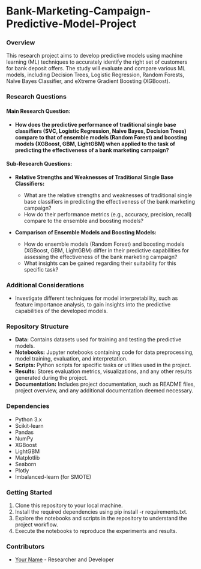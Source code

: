 ﻿# Bank-Marketing-Campaign-Predictive-Model-Project

### Overview
This research project aims to develop predictive models using machine learning (ML) techniques to accurately identify the right set of customers for bank deposit offers. The study will evaluate and compare various ML models, including Decision Trees, Logistic Regression, Random Forests, Naïve Bayes Classifier, and eXtreme Gradient Boosting (XGBoost).

### Research Questions
#### Main Research Question:
- **How does the predictive performance of traditional single base classifiers (SVC, Logistic Regression, Naive Bayes, Decision Trees) compare to that of ensemble models (Random Forest) and boosting models (XGBoost, GBM, LightGBM) when applied to the task of predicting the effectiveness of a bank marketing campaign?**

#### Sub-Research Questions:
- **Relative Strengths and Weaknesses of Traditional Single Base Classifiers:**
  - What are the relative strengths and weaknesses of traditional single base classifiers in predicting the effectiveness of the bank marketing campaign?
  - How do their performance metrics (e.g., accuracy, precision, recall) compare to the ensemble and boosting models?

- **Comparison of Ensemble Models and Boosting Models:**
  - How do ensemble models (Random Forest) and boosting models (XGBoost, GBM, LightGBM) differ in their predictive capabilities for assessing the effectiveness of the bank marketing campaign?
  - What insights can be gained regarding their suitability for this specific task?

### Additional Considerations
- Investigate different techniques for model interpretability, such as feature importance analysis, to gain insights into the predictive capabilities of the developed models.

### Repository Structure
- **Data:** Contains datasets used for training and testing the predictive models.
- **Notebooks:** Jupyter notebooks containing code for data preprocessing, model training, evaluation, and interpretation.
- **Scripts:** Python scripts for specific tasks or utilities used in the project.
- **Results:** Stores evaluation metrics, visualizations, and any other results generated during the project.
- **Documentation:** Includes project documentation, such as README files, project overview, and any additional documentation deemed necessary.

### Dependencies
- Python 3.x
- Scikit-learn
- Pandas
- NumPy
- XGBoost
- LightGBM
- Matplotlib
- Seaborn
- Plotly
- Imbalanced-learn (for SMOTE)

### Getting Started
1. Clone this repository to your local machine.
2. Install the required dependencies using pip install -r requirements.txt.
3. Explore the notebooks and scripts in the repository to understand the project workflow.
4. Execute the notebooks to reproduce the experiments and results.

### Contributors
- [Your Name](https://github.com/yourusername) - Researcher and Developer

